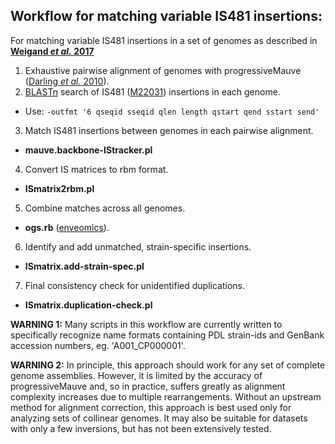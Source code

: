 ## Workflow for matching variable IS481 insertions:  
For matching variable IS481 insertions in a set of genomes as described in __[Weigand *et al.* 2017](http://jb.asm.org/content/early/2017/02/02/JB.00806-16.abstract)__  

1. Exhaustive pairwise alignment of genomes with progressiveMauve ([Darling *et al.* 2010](http://www.ncbi.nlm.nih.gov/pubmed/20593022)).  
2. [BLASTn](http://www.ncbi.nlm.nih.gov/books/NBK279671/) search of IS481 ([M22031](http://www.ncbi.nlm.nih.gov/nuccore/144060/)) insertions in each genome.  
  * Use: `-outfmt '6 qseqid sseqid qlen length qstart qend sstart send'` 
3. Match IS481 insertions between genomes in each pairwise alignment.  
  * __mauve.backbone-IStracker.pl__
4. Convert IS matrices to rbm format.  
  * __ISmatrix2rbm.pl__  
5. Combine matches across all genomes.  
  * __ogs.rb__ ([enveomics](http://enve-omics.ce.gatech.edu/enveomics/)).
6. Identify and add unmatched, strain-specific insertions.  
  * __ISmatrix.add-strain-spec.pl__
7. Final consistency check for unidentified duplications.  
  * __ISmatrix.duplication-check.pl__


__WARNING 1:__ Many scripts in this workflow are currently written to specifically recognize name formats containing PDL strain-ids and GenBank accession numbers, eg. 'A001_CP000001'.  

__WARNING 2:__ In principle, this approach should work for any set of complete genome assemblies. However, it is limited by the accuracy of progressiveMauve and, so in practice, suffers greatly as alignment complexity increases due to multiple rearrangements. Without an upstream method for alignment correction, this approach is best used only for analyzing sets of collinear genomes. It may also be suitable for datasets with only a few inversions, but has not been extensively tested.  
